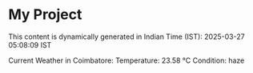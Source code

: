 # My Project

This content is dynamically generated in Indian Time (IST): 2025-03-27 05:08:09 IST


Current Weather in Coimbatore:
Temperature: 23.58 °C
Condition: haze
